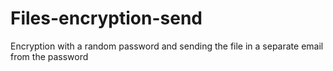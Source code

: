 # Files-encryption-send
Encryption with a random password and sending the file in a separate email from the password
